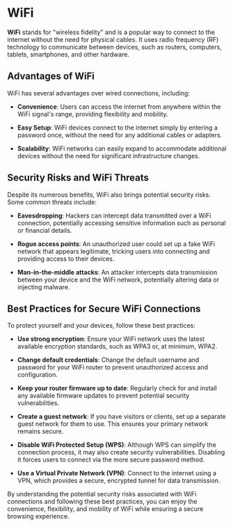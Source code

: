 # WiFi

**WiFi** stands for "wireless fidelity" and is a popular way to connect to the internet without the need for physical cables. It uses radio frequency (RF) technology to communicate between devices, such as routers, computers, tablets, smartphones, and other hardware.

## Advantages of WiFi

WiFi has several advantages over wired connections, including:

- **Convenience**: Users can access the internet from anywhere within the WiFi signal's range, providing flexibility and mobility.

- **Easy Setup**: WiFi devices connect to the internet simply by entering a password once, without the need for any additional cables or adapters.

- **Scalability**: WiFi networks can easily expand to accommodate additional devices without the need for significant infrastructure changes.

## Security Risks and WiFi Threats

Despite its numerous benefits, WiFi also brings potential security risks. Some common threats include:

- **Eavesdropping**: Hackers can intercept data transmitted over a WiFi connection, potentially accessing sensitive information such as personal or financial details.

- **Rogue access points**: An unauthorized user could set up a fake WiFi network that appears legitimate, tricking users into connecting and providing access to their devices.

- **Man-in-the-middle attacks**: An attacker intercepts data transmission between your device and the WiFi network, potentially altering data or injecting malware.

## Best Practices for Secure WiFi Connections

To protect yourself and your devices, follow these best practices:

- **Use strong encryption**: Ensure your WiFi network uses the latest available encryption standards, such as WPA3 or, at minimum, WPA2.

- **Change default credentials**: Change the default username and password for your WiFi router to prevent unauthorized access and configuration.

- **Keep your router firmware up to date**: Regularly check for and install any available firmware updates to prevent potential security vulnerabilities.

- **Create a guest network**: If you have visitors or clients, set up a separate guest network for them to use. This ensures your primary network remains secure.

- **Disable WiFi Protected Setup (WPS)**: Although WPS can simplify the connection process, it may also create security vulnerabilities. Disabling it forces users to connect via the more secure password method.

- **Use a Virtual Private Network (VPN)**: Connect to the internet using a VPN, which provides a secure, encrypted tunnel for data transmission.

By understanding the potential security risks associated with WiFi connections and following these best practices, you can enjoy the convenience, flexibility, and mobility of WiFi while ensuring a secure browsing experience.